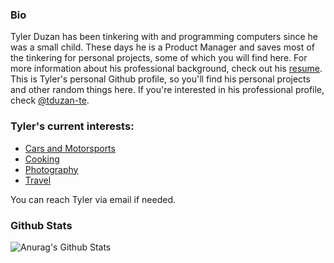 ### Bio

Tyler Duzan has been tinkering with and programming computers since he was a small child.  These days he is a Product Manager and saves most of the tinkering for personal projects, some of which you will find here.  For more information about his professional background, check out his [resume](https://tristor.ro/resume/).  This is Tyler's personal Github profile, so you'll find his personal projects and other random things here.  If you're interested in his professional profile, check [@tduzan-te](https://github.com/tduzan-te/).

### Tyler's current interests:
- [Cars and Motorsports](https://tristor.ro/cars/)
- [Cooking](https://tristor.ro/cooking/)
- [Photography](https://tristor.ro/gallery/)
- [Travel](https://tristor.ro/topics/travel/)

You can reach Tyler via email if needed.

### Github Stats

![Anurag's Github Stats](https://github-readme-stats.vercel.app/api?username=tristor&count_private=true&show_icons=true&theme=dark)

<!--
**Tristor/Tristor** is a ✨ _special_ ✨ repository because its `README.md` (this file) appears on your GitHub profile.

Here are some ideas to get you started:

- 🔭 I’m currently working on ...
- 🌱 I’m currently learning ...
- 👯 I’m looking to collaborate on ...
- 🤔 I’m looking for help with ...
- 💬 Ask me about ...
- 📫 How to reach me: ...
- 😄 Pronouns: ...
- ⚡ Fun fact: ...
-->
